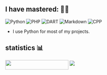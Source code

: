 

## I have mastered: 👨‍💻	

![Python](https://img.shields.io/badge/-Python-%230075a8?logo=python&logoColor=white&style=flat-square) ![PHP](https://img.shields.io/badge/-PHP-%23e9c241?logo=nim&logoColor=white&style=flat-square)
![DART](https://img.shields.io/badge/-dart-%23e9c241?logo=nim&logoColor=white&style=flat-square) ![Markdown](https://img.shields.io/badge/-Markdown-%23e9c241?logo=nim&logoColor=white&style=flat-square) ![CPP](https://img.shields.io/badge/-Cpp-%23e9c241?logo=nim&logoColor=white&style=flat-square)

* I use Python for most of my projects.

## statistics 📊
<img src="https://gpvc.arturio.dev/shayanheidari01" align="center" width=200 height=30  />
<img src="https://github-readme-stats.vercel.app/api?username=Mahyar&show_icons=true&count_private=true">
